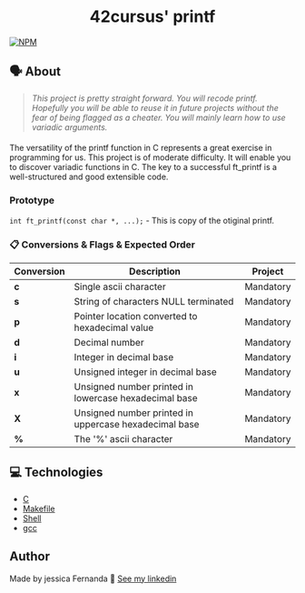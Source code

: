 <h1 align="center">
	42cursus' printf
 </h1>
 
 [![NPM](https://img.shields.io/npm/l/react)](https://github.com/nandajfa/ft_printf/blob/main/LICENSE)
 
   ## 🗣️ About

> _This project is pretty straight forward. You will recode printf. Hopefully you
will be able to reuse it in future projects without the fear of being flagged as a cheater.
You will mainly learn how to use variadic arguments._

#### 

The versatility of the printf function in C represents a great exercise in programming for
us. This project is of moderate difficulty. It will enable you to discover variadic functions
in C.
The key to a successful ft_printf is a well-structured and good extensible code.

### Prototype

`int ft_printf(const char *, ...);` - This is copy of the otiginal printf.

### :clipboard: Conversions & Flags & Expected Order

| Conversion  | Description														 			| Project 		|
|-------|-----------------------------------------------------------------------------------|---------------|
| **c** | Single ascii character         													|Mandatory		|
| **s** | String of characters NULL terminated												|Mandatory		|
| **p** | Pointer location converted to hexadecimal value									|Mandatory		|
| **d** | Decimal number 																	|Mandatory		|
| **i** | Integer in decimal base                 											|Mandatory		|
| **u** | Unsigned integer in decimal base                									|Mandatory		|
| **x** | Unsigned number printed in lowercase hexadecimal base                				|Mandatory		|
| **X** | Unsigned number printed in uppercase hexadecimal base                				|Mandatory		|
| **%** | The '%' ascii character                 											|Mandatory		|

## :computer: Technologies

* [C](https://devdocs.io/)
* [Makefile](https://www.gnu.org/software/make/manual/make.html)
* [Shell](https://unixguide.readthedocs.io/en/latest/unixcheatsheet/)
* [gcc](https://terminaldeinformacao.com/2015/10/08/como-instalar-e-configurar-o-gcc-no-windows-mingw/)

 ## Author

Made by jessica Fernanda 👋 [See my linkedin](https://www.linkedin.com/in/jessica-fernanda-106651205)
